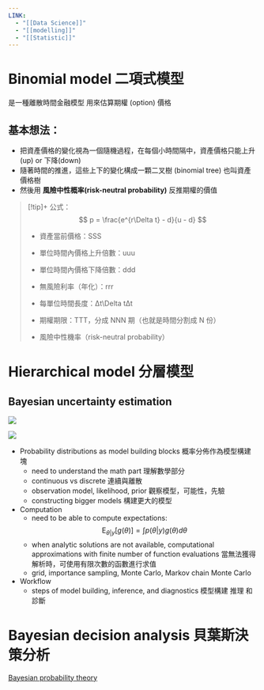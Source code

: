 ```yaml
---
LINK:
  - "[[Data Science]]"
  - "[[modelling]]"
  - "[[Statistic]]"
---
```



# Binomial model  二項式模型
是一種離散時間金融模型 用來估算期權 (option) 價格

## 基本想法：
- 把資產價格的變化視為一個隨機過程，在每個小時間隔中，資產價格只能上升 (up) or 下降(down)
- 隨著時間的推進，這些上下的變化構成一顆二叉樹 (binomial tree) 也叫資產價格樹
- 然後用 **風險中性概率(risk-neutral probability)** 反推期權的價值 

> [!tip]+  公式：
> $$
> p = \frac{e^{r\Delta t} - d}{u - d}
> $$
> 
> - 資產當前價格：SSS
>    
> - 單位時間內價格上升倍數：uuu
>   
> - 單位時間內價格下降倍數：ddd
>     
> - 無風險利率（年化）：rrr
>     
> - 每單位時間長度：Δt\Delta tΔt
>     
> - 期權期限：TTT，分成 NNN 期（也就是時間分割成 N 份）
>     
> - 風險中性機率（risk-neutral probability）
> 





# Hierarchical model  分層模型

## Bayesian uncertainty estimation
![](PICTURE/Bayesian%20modelling/9e47cf836bb0c36b0a7153d39512c316_MD5.jpeg)

![](PICTURE/Bayesian%20modelling/5e24bee192661db806ee67890dc5ab1e_MD5.jpeg)

- Probability distributions as model building blocks 概率分佈作為模型構建塊
	- need to understand the math part 理解數學部分
	- continuous vs discrete 連續與離散
	- observation model, likelihood, prior 觀察模型，可能性，先驗
	- constructing bigger models 構建更大的模型
- Computation
	- need to be able to compute expectations:
		$$
		\mathrm{E}_{\theta|y}[g(\theta)] = \int p(\theta|y)g(\theta)d\theta
		$$ 
	- when analytic solutions are not available, computational approximations with finite number of function evaluations 當無法獲得解析時，可使用有限次數的函數進行求值
	- grid, importance sampling, Monte Carlo, Markov chain Monte Carlo
- Workflow
	- steps of model building, inference, and diagnostics    模型構建 推理 和診斷













# Bayesian decision analysis  貝葉斯決策分析

[Bayesian probability theory](Statistic/Bayesian%20probability%20theory.md)













































